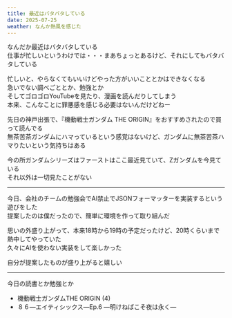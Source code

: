 ```yaml
---
title: 最近はバタバタしている
date: 2025-07-25
weather: なんか熱風を感じた
---
```

なんだか最近はバタバタしている  
仕事が忙しいというわけでは・・・まあちょっとあるけど、それにしてもバタバタしている

忙しいと、やらなくてもいいけどやった方がいいこととかはできなくなる  
急いでない調べごととか、勉強とか  
そしてゴロゴロYouTubeを見たり、漫画を読んだりしてしまう  
本来、こんなことに罪悪感を感じる必要はないんだけどねー

先日の神戸出張で、『機動戦士ガンダム THE ORIGIN』をおすすめされたので買って読んでる  
無茶苦茶ガンダムにハマっているという感覚はないけど、ガンダムに無茶苦茶ハマりたいという気持ちはある

今の所ガンダムシリーズはファーストはここ最近見ていて、Zガンダムを今見ている  
それ以外は一切見たことがない

---

今日、会社のチームの勉強会でAI禁止でJSONフォーマッターを実装するという遊びをした  
提案したのは僕だったので、簡単に環境を作って取り組んだ

思いの外盛り上がって、本来18時から19時の予定だったけど、20時くらいまで熱中してやっていた  
久々にAIを使わない実装をして楽しかった

自分が提案したものが盛り上がると嬉しい

---

今日の読書とか勉強とか
- 機動戦士ガンダムTHE ORIGIN (4)
- ８６―エイティシックス―Ep.6 ―明けねばこそ夜は永く―
